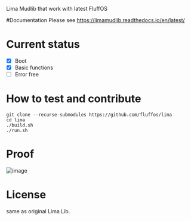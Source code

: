 Lima Mudlib that work with latest FluffOS

#Documentation
Please see https://limamudlib.readthedocs.io/en/latest/

# Current status
- [X] Boot
- [X] Basic functions
- [ ] Error free

# How to test and contribute
```
git clone --recurse-submodules https://github.com/fluffos/lima
cd lima
./build.sh
./run.sh
```

# Proof
![image](https://user-images.githubusercontent.com/1256464/78710559-61566400-78ca-11ea-8479-cb87e319aab4.png)

# License
same as original Lima Lib.

